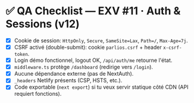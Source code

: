 # ✅ QA Checklist — EXV #11 · Auth & Sessions (v12)

- [x] Cookie de session: `HttpOnly`, `Secure`, `SameSite=Lax`, `Path=/`, `Max-Age=7j`.
- [x] CSRF activé (double-submit): cookie `parlios.csrf` + header `x-csrf-token`.
- [x] Login démo fonctionnel, logout OK, `/api/auth/me` retourne l'état.
- [x] `middleware.ts` protège `/dashboard` (redirige vers `/login`).
- [x] Aucune dépendance externe (pas de NextAuth).
- [x] `_headers` Netlify présents (CSP, HSTS, etc.).
- [x] Code exportable (`next export`) si tu veux servir statique côté CDN (API requiert fonctions).
